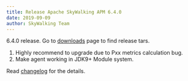 ```yaml
---
title: Release Apache SkyWalking APM 6.4.0
date: 2019-09-09
author: SkyWalking Team
---
```


6.4.0 release. Go to [downloads](/downloads) page to find release tars.

1. Highly recommend to upgrade due to Pxx metrics calculation bug.
1. Make agent working in JDK9+ Module system.

Read [changelog](https://github.com/apache/skywalking/blob/master/CHANGES.md) for the details.